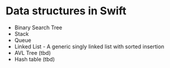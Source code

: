 # Data structures in Swift

+ Binary Search Tree 
+ Stack
+ Queue
+ Linked List - A generic singly linked list with sorted insertion
+ AVL Tree (tbd)
+ Hash table (tbd)
